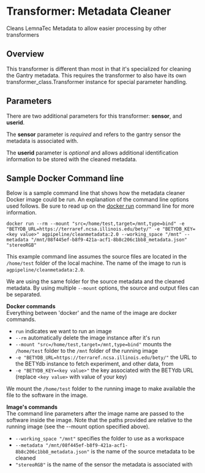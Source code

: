 # Transformer: Metadata Cleaner
Cleans LemnaTec Metadata to allow easier processing by other transformers

## Overview
This transformer is different than most in that it's specialized for cleaning the Gantry metadata.
This requires the transformer to also have its own transformer_class.Transformer instance for special parameter handling.

## Parameters
There are two additional parameters for this transformer: **sensor**, and **userid**.

The **sensor** parameter is *required* and refers to the gantry sensor the metadata is associated with.

The **userid** parameter is *optional* and allows additional identification information to be stored with the cleaned metadata.

## Sample Docker Command line
Below is a sample command line that shows how the metadata cleaner Docker image could be run.
An explanation of the command line options used follows.
Be sure to read up on the [docker run](https://docs.docker.com/engine/reference/run/) command line for more information.

```docker run --rm --mount "src=/home/test,target=/mnt,type=bind" -e "BETYDB_URL=https://terraref.ncsa.illinois.edu/bety/" -e "BETYDB_KEY=<key value>" agpipeline/cleanmetadata:2.0 --working_space "/mnt" --metadata "/mnt/08f445ef-b8f9-421a-acf1-8b8c206c1bb8_metadata.json" "stereoRGB" ```

This example command line assumes the source files are located in the `/home/test` folder of the local machine.
The name of the image to run is `agpipeline/cleanmetadata:2.0`.

We are using the same folder for the source metadata and the cleaned metadata.
By using multiple `--mount` options, the source and output files can be separated.

**Docker commands** \
Everything between 'docker' and the name of the image are docker commands.

- `run` indicates we want to run an image
- `--rm` automatically delete the image instance after it's run
- `--mount "src=/home/test,target=/mnt,type=bind"` mounts the `/home/test` folder to the `/mnt` folder of the running image
- `-e "BETYDB_URL=https://terraref.ncsa.illinois.edu/bety/"` the URL to the BETYdb instance to fetch experiment, and other data, from
- `-e "BETYDB_KEY=<key value>"` the key associated with the BETYdb URL (replace `<key value>` with value of your key)

We mount the `/home/test` folder to the running image to make available the file to the software in the image.

**Image's commands** \
The command line parameters after the image name are passed to the software inside the image.
Note that the paths provided are relative to the running image (see the --mount option specified above).

- `--working_space "/mnt"` specifies the folder to use as a workspace
- `--metadata "/mnt/08f445ef-b8f9-421a-acf1-8b8c206c1bb8_metadata.json"` is the name of the source metadata to be cleaned
- `"stereoRGB"` is the name of the sensor the metadata is associated with
